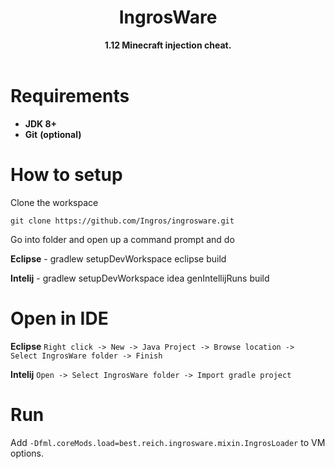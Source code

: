 <h1 align="center">IngrosWare</h1>
<div align="center">
  <strong> 1.12 Minecraft injection cheat.</strong>
</div>
<br />

# Requirements
- **JDK 8+**
- **Git** __(optional)__ 

# How to setup
Clone the workspace
```
git clone https://github.com/Ingros/ingrosware.git
```
Go into folder and open up a command prompt and do

**Eclipse** -
gradlew setupDevWorkspace eclipse build

**Intelij** -
gradlew setupDevWorkspace idea genIntellijRuns build

# Open in IDE
**Eclipse**
```Right click -> New -> Java Project -> Browse location -> Select IngrosWare folder -> Finish```

**Intelij**
```Open -> Select IngrosWare folder -> Import gradle project```

# Run

Add ```-Dfml.coreMods.load=best.reich.ingrosware.mixin.IngrosLoader``` to VM options.
